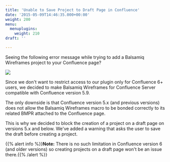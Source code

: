 ```yaml
---
title: 'Unable to Save Project to Draft Page in Confluence'
date: '2015-05-09T14:46:35.000+00:00'
weight: 200
menu:
  menuplugins:
    weight: 210
draft: ''

---
```


Seeing the following error message while trying to add a Balsamiq Wireframes project to your Confluence page?

![](//media.balsamiq.com/img/support/docs/atlassian/no_draft.png)

Since we don't want to restrict access to our plugin only for Confluence 6+ users, we decided to make Balsamiq Wireframes for Confluence Server compatible with Confluence version 5.9.

The only downside is that Confluence version 5.x (and previous versions) does not allow the Balsamiq Wireframes macro to be bonded correctly to its related BMPR attached to the Confluence page.

This is why we decided to block the creation of a project on a draft page on versions 5.x and below. We've added a warning that asks the user to save the draft before creating a project.

{{% alert info %}}**Note:** There is no such limitation in Confluence version 6 (and older versions) so creating projects on a draft page won't be an issue there.{{% /alert %}}

